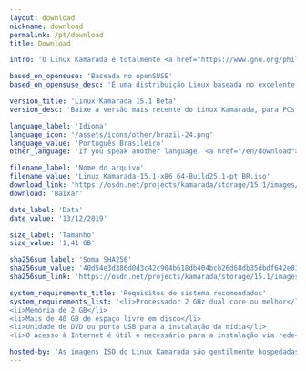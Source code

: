 ```yaml
---
layout: download
nickname: download
permalink: /pt/download
title: Download

intro: 'O Linux Kamarada é totalmente <a href="https://www.gnu.org/philosophy/free-sw.pt-br.html"><strong>livre</strong></a> para baixar, usar e compartilhar.'

based_on_opensuse: 'Baseada no openSUSE'
based_on_opensuse_desc: 'É uma distribuição Linux baseada no excelente <a href="/pt/2019/05/22/comunidade-opensuse-lanca-a-versao-15-1-da-distribuicao-leap">openSUSE Leap</a> — distribuição híbrida de empresa e comunidade do <a href="http://opensuse.org">openSUSE</a> — e contém personalizações.'

version_title: 'Linux Kamarada 15.1 Beta'
version_desc: 'Baixe a versão mais recente do Linux Kamarada, para PCs e <i>notebooks</i>.'

language_label: 'Idioma'
language_icon: '/assets/icons/other/brazil-24.png'
language_value: 'Português Brasileiro'
other_language: 'If you speak another language, <a href="/en/download">click here</a>.'

filename_label: 'Nome do arquivo'
filename_value: 'Linux_Kamarada-15.1-x86_64-Build25.1-pt_BR.iso'
download_link: 'https://osdn.net/projects/kamarada/storage/15.1/images/iso/Linux_Kamarada-15.1-x86_64-Build25.1-pt_BR.iso'
download: 'Baixar'

date_label: 'Data'
date_value: '13/12/2019'

size_label: 'Tamanho'
size_value: '1,41 GB'

sha256sum_label: 'Soma SHA256'
sha256sum_value: '40d54e3d386d0d3c42c904b618db404bcb26d68db35dbdf642e8114f9e13ff1b'
sha256sum_link: 'https://osdn.net/projects/kamarada/storage/15.1/images/iso/Linux_Kamarada-15.1-x86_64-Build25.1-pt_BR.iso.sha256'

system_requirements_title: 'Requisitos de sistema recomendados'
system_requirements_list: '<li>Processador 2 GHz dual core ou melhor</li>
<li>Memória de 2 GB</li>
<li>Mais de 40 GB de espaço livre em disco</li>
<li>Unidade de DVD ou porta USB para a instalação da mídia</li>
<li>O acesso à Internet é útil e necessário para a instalação via rede</li>'

hosted-by: 'As imagens ISO do Linux Kamarada são gentilmente hospedadas pela'
---
```

